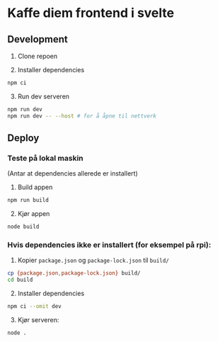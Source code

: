# Kaffe diem frontend i svelte
## Development

1. Clone repoen

2. Installer dependencies

```bash
npm ci
```

3. Run dev serveren

```bash
npm run dev
npm run dev -- --host # for å åpne til nettverk
```

## Deploy

### Teste på lokal maskin

(Antar at dependencies allerede er installert)

1. Build appen

```bash
npm run build
```

2. Kjør appen

```bash
node build
```

### Hvis dependencies ikke er installert (for eksempel på rpi):

1. Kopier `package.json` og `package-lock.json` til `build/`

```bash
cp {package.json,package-lock.json} build/
cd build
```

2. Installer dependencies

```bash
npm ci --omit dev
```

3. Kjør serveren:

```bash
node .
```
